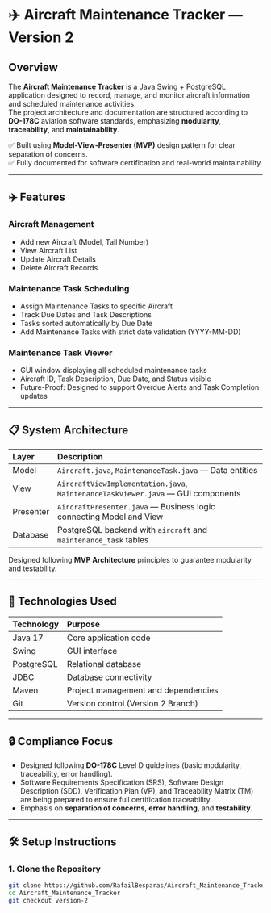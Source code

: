 # ✈️ Aircraft Maintenance Tracker — Version 2

## Overview

The **Aircraft Maintenance Tracker** is a Java Swing + PostgreSQL application designed to record, manage, and monitor aircraft information and scheduled maintenance activities.  
The project architecture and documentation are structured according to **DO-178C** aviation software standards, emphasizing **modularity**, **traceability**, and **maintainability**.

✅ Built using **Model-View-Presenter (MVP)** design pattern for clear separation of concerns.  
✅ Fully documented for software certification and real-world maintainability.

---

## ✈️ Features

### Aircraft Management
- Add new Aircraft (Model, Tail Number)
- View Aircraft List
- Update Aircraft Details
- Delete Aircraft Records

### Maintenance Task Scheduling
- Assign Maintenance Tasks to specific Aircraft
- Track Due Dates and Task Descriptions
- Tasks sorted automatically by Due Date
- Add Maintenance Tasks with strict date validation (YYYY-MM-DD)

### Maintenance Task Viewer
- GUI window displaying all scheduled maintenance tasks
- Aircraft ID, Task Description, Due Date, and Status visible
- Future-Proof: Designed to support Overdue Alerts and Task Completion updates

---

## 📋 System Architecture

| Layer | Description |
|:------|:------------|
| Model | `Aircraft.java`, `MaintenanceTask.java` — Data entities |
| View | `AircraftViewImplementation.java`, `MaintenanceTaskViewer.java` — GUI components |
| Presenter | `AircraftPresenter.java` — Business logic connecting Model and View |
| Database | PostgreSQL backend with `aircraft` and `maintenance_task` tables |

Designed following **MVP Architecture** principles to guarantee modularity and testability.

---

## 🛫 Technologies Used

| Technology | Purpose |
|:-----------|:--------|
| Java 17 | Core application code |
| Swing | GUI interface |
| PostgreSQL | Relational database |
| JDBC | Database connectivity |
| Maven | Project management and dependencies |
| Git | Version control (Version 2 Branch) |

---

## 🔒 Compliance Focus

- Designed following **DO-178C** Level D guidelines (basic modularity, traceability, error handling).
- Software Requirements Specification (SRS), Software Design Description (SDD), Verification Plan (VP), and Traceability Matrix (TM) are being prepared to ensure full certification traceability.
- Emphasis on **separation of concerns**, **error handling**, and **testability**.

---

## 🛠️ Setup Instructions

### 1. Clone the Repository
```bash
git clone https://github.com/RafailBesparas/Aircraft_Maintenance_Tracker.git
cd Aircraft_Maintenance_Tracker
git checkout version-2
